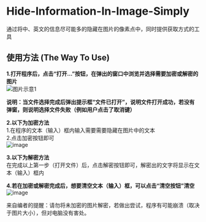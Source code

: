 # Hide-Information-In-Image-Simply
通过将中、英文的信息尽可能多的隐藏在图片的像素点中，同时提供获取方式的工具   
   
## 使用方法 (The Way To Use)   
**1.打开程序后，点击“打开...”按钮，在弹出的窗口中浏览并选择需要加密或解密的图片**   
![图片示意1](https://user-images.githubusercontent.com/79049368/167521513-193fff7e-9a80-464e-aa1f-1449c09aac97.png)   

**说明：当文件选择完成后弹出提示框“文件已打开”，说明文件打开成功，若没有弹窗，则说明选择文件失败（例如用户点击了取消键）**   
   
**2.以下为加密方法**   
1.在程序的文本（输入）框内输入需要需要隐藏在图片中的文本   
2.点击加密按钮即可   
![image](https://user-images.githubusercontent.com/79049368/167522081-43488d19-a2cf-4f32-af8a-7a505d93d199.png)   
   
**3.以下为解密方法**   
在完成以上第一步（打开文件）后，点击解密按钮即可，解密出的文字将显示在文本（输入）框内   
   
   
**4.若在加密或解密完成后，想要清空文本（输入）框，可以点击“清空按钮”清空**   
![image](https://user-images.githubusercontent.com/79049368/167522514-0e3de7b3-65ae-43dc-b56d-f0f860528763.png)
   
   
来自编者的提醒：请勿将未加密的图片解密，若做出尝试，程序有可能崩溃（取决于图片大小），但对电脑没有害处。   
